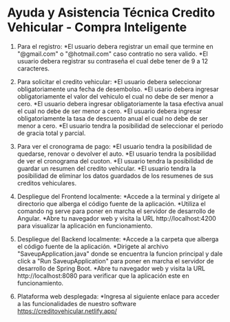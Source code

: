# Ayuda y Asistencia Técnica Credito Vehicular - Compra Inteligente
1. Para el registro: 
*El usuario debera registrar un email que termine en "@gmail.com" o "@hotmail.com" caso contratio no sera valido.
*El usuario debera registrar su contraseña el cual debe tener de 9 a 12 caracteres.

2. Para solicitar el credito vehicular:
*El usuario debera seleccionar obligatoriamente una fecha de desembolso.
*El usario debera ingresar obligatoriamente el valor del vehiculo el cual no debe de ser menor a cero.
*El usuario debera ingresar obligatoriamente la tasa efectiva anual el cual no debe de ser menor a cero.
*El usuario debera ingresar obligatoriamente la tasa de descuento anual el cual no debe de ser menor a cero.
*El usuario tendra la posibilidad de seleccionar el periodo de gracia total y parcial.

3. Para ver el cronograma de pago:
*El usuario tendra la posibilidad de quedarse, renovar o devolver el auto.
*El usuario tendra la posibilidad de ver el cronograma del cuoton.
*El usuario tendra la posibilidad de guardar un resumen del credito vehicular.
*El usuario tendra la posibilidad de eliminar los datos guardados de los resumenes de sus creditos vehiculares.

4. Despliegue del Frontend localmente:
*Accede a la terminal y dirígete al directorio que alberga el código fuente de la aplicación.
*Utiliza el comando ng serve para poner en marcha el servidor de desarrollo de Angular.
*Abre tu navegador web y visita la URL http://localhost:4200 para visualizar la aplicación en funcionamiento.

5. Despliegue del Backend localmente:
*Accede a la carpeta que alberga el código fuente de la aplicación.
*Dirigete al archivo "SaveupApplication.java" donde se encuentra la funcion principal y dale click a "Run SaveupApplication" para poner en marcha el servidor de desarrollo de Spring Boot.
*Abre tu navegador web y visita la URL http://localhost:8080 para verificar que la aplicación este en funcionamiento.

6. Plataforma web desplegada:
*Ingresa al siguiente enlace para acceder a las funcionalidades de nuestro software https://creditovehicular.netlify.app/
